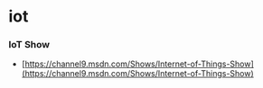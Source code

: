 # iot

### IoT Show
* [https://channel9.msdn.com/Shows/Internet-of-Things-Show](https://channel9.msdn.com/Shows/Internet-of-Things-Show)
